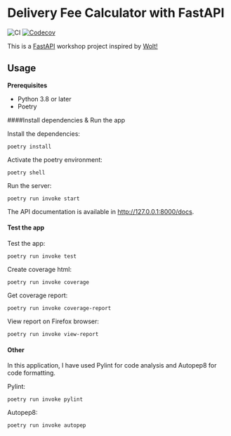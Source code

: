 # Delivery Fee Calculator with FastAPI

![CI](https://github.com/riikkayoki/FastAPI-delivery-fee-calculator/workflows/CI/badge.svg) [![Codecov](https://codecov.io/gh/riikkayoki/FastAPI-delivery-fee-calculator/branch/master/graph/badge.svg?token=IM0CP0V2L2)](https://codecov.io/gh/riikkayoki/FastAPI-delivery-fee-calculator)

This is a [FastAPI](https://fastapi.tiangolo.com/) workshop project inspired by [Wolt!](https://github.com/woltapp/engineering-summer-intern-2022)


## Usage

**Prerequisites**
* Python 3.8 or later
* Poetry

####Install dependencies & Run the app

Install the dependencies:
```
poetry install
```

Activate the poetry environment:
```
poetry shell
```
Run the server:
```
poetry run invoke start
```

The API documentation is available in http://127.0.0.1:8000/docs.


#### Test the app

Test the app:
```
poetry run invoke test
```

Create coverage html:

```
poetry run invoke coverage
```

Get coverage report:

```
poetry run invoke coverage-report
```

View report on Firefox browser:

```
poetry run invoke view-report
```

#### Other

In this application, I have used Pylint for code analysis and Autopep8 for code formatting.

Pylint:

```
poetry run invoke pylint
```

Autopep8:
```
poetry run invoke autopep
```


